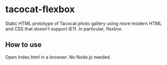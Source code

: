 # tacocat-flexbox

Static HTML prototype of Tacocat photo gallery using more modern HTML and CSS that doesn't support IE11.  In particular, flexbox.

## How to use

Open index.html in a browser. No Node.js needed.
